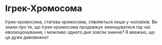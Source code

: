 # Ігрек-Хромосома

Ігрек-хромосома, статева хромосома, з’являється лише у чоловіків. Ви знали про
те, що ігрек-хромосома продовжує зменшуватися під час еволюціонування, і можливо
одного дня зовсім зникне? Я вважаю, що це дуже дивовижно!
